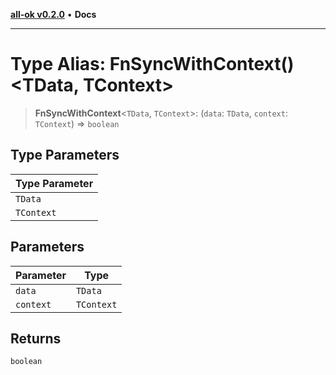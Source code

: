 [**all-ok v0.2.0**](../../README.md) • **Docs**

***

# Type Alias: FnSyncWithContext()\<TData, TContext\>

> **FnSyncWithContext**\<`TData`, `TContext`\>: (`data`: `TData`, `context`: `TContext`) => `boolean`

## Type Parameters

| Type Parameter |
| ------ |
| `TData` |
| `TContext` |

## Parameters

| Parameter | Type |
| ------ | ------ |
| `data` | `TData` |
| `context` | `TContext` |

## Returns

`boolean`
